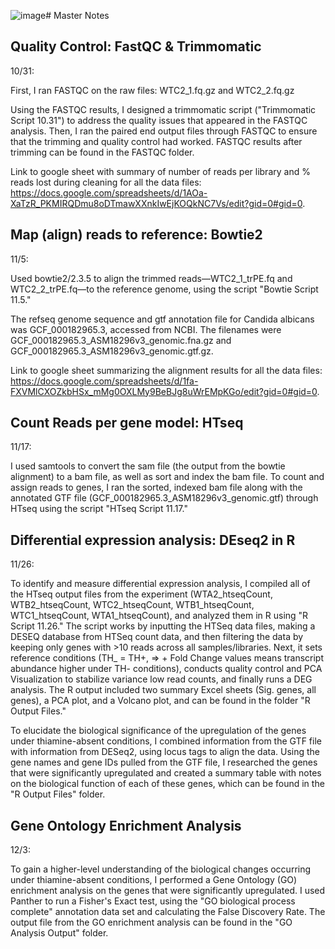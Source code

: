 ![image](https://github.com/user-attachments/assets/3a750fe6-0a57-417f-8ffa-eecbdcafd439)# Master Notes

## Quality Control: FastQC & Trimmomatic
10/31: 

First, I ran FASTQC on the raw files: WTC2_1.fq.gz and WTC2_2.fq.gz

Using the FASTQC results, I designed a trimmomatic script ("Trimmomatic Script 10.31") to address the quality issues that appeared in the FASTQC analysis. Then, I ran the paired end output files through FASTQC to ensure that the trimming and quality control had worked. FASTQC results after trimming can be found in the FASTQC folder. 

Link to google sheet with summary of number of reads per library and % reads lost during cleaning for all the data files: https://docs.google.com/spreadsheets/d/1AOa-XaTzR_PKMIRQDmu8oDTmawXXnkIwEjKOQkNC7Vs/edit?gid=0#gid=0. 

## Map (align) reads to reference: Bowtie2
11/5: 

Used bowtie2/2.3.5 to align the trimmed reads—WTC2_1_trPE.fq and WTC2_2_trPE.fq—to the reference genome, using the script "Bowtie Script 11.5."

The refseq genome sequence and gtf annotation file for Candida albicans was GCF_000182965.3, accessed from NCBI. The filenames were GCF_000182965.3_ASM18296v3_genomic.fna.gz and GCF_000182965.3_ASM18296v3_genomic.gtf.gz. 

Link to google sheet summarizing the alignment results for all the data files: https://docs.google.com/spreadsheets/d/1fa-FXVMlCXOZkbHSx_mMg0OXLMy9BeBJg8uWrEMpKGo/edit?gid=0#gid=0.


## Count Reads per gene model: HTseq
11/17:

I used samtools to convert the sam file (the output from the bowtie alignment) to a bam file, as well as sort and index the bam file. To count and assign reads to genes, I ran the sorted, indexed bam file along with the annotated GTF file (GCF_000182965.3_ASM18296v3_genomic.gtf) through HTseq using the script "HTseq Script 11.17."

## Differential expression analysis: DEseq2 in R
11/26:

To identify and measure differential expression analysis, I compiled all of the HTseq output files from the experiment (WTA2_htseqCount, WTB2_htseqCount, WTC2_htseqCount, WTB1_htseqCount, WTC1_htseqCount, WTA1_htseqCount), and analyzed them in R using "R Script 11.26." The script works by inputting the HTSeq data files, making a DESEQ database from HTSeq count data, and then filtering the data by keeping only genes with >10 reads across all samples/libraries. Next, it sets reference conditions (TH_ = TH+, => + Fold Change values means transcript abundance higher under TH- conditions), conducts quality control and PCA Visualization to stabilize variance low read counts, and finally runs a DEG analysis. The R output included two summary Excel sheets (Sig. genes, all genes), a PCA plot, and a Volcano plot, and can be found in the folder "R Output Files." 

To elucidate the biological significance of the upregulation of the genes under thiamine-absent conditions, I combined information from the GTF file with information from DESeq2, using locus tags to align the data. Using the gene names and gene IDs pulled from the GTF file, I researched the genes that were significantly upregulated and created a summary table with notes on the biological function of each of these genes, which can be found in the "R Output Files" folder. 


## Gene Ontology Enrichment Analysis
12/3:

To gain a higher-level understanding of the biological changes occurring under thiamine-absent conditions, I performed a Gene Ontology (GO) enrichment analysis on the genes that were significantly upregulated. I used Panther to run a Fisher's Exact test, using the "GO biological process complete" annotation data set and calculating the False Discovery Rate. The output file from the GO enrichment analysis can be found in the "GO Analysis Output" folder. 
